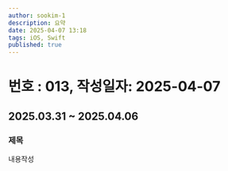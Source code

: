 ```yaml
---
author: sookim-1
description: 요약
date: 2025-04-07 13:18
tags: iOS, Swift
published: true
---
```

# 번호 : 013, 작성일자: 2025-04-07
## 2025.03.31 ~ 2025.04.06
### 제목
내용작성
